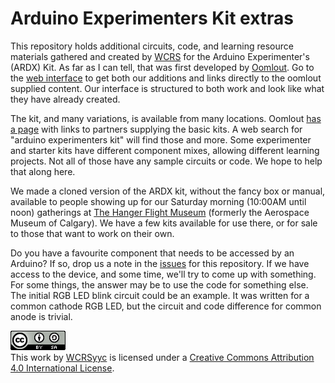 # Arduino Experimenters Kit extras

This repository holds additional circuits, code, and learning resource materials gathered and created by <a href="https://wcrsyyc.github.io">WCRS</a> for the Arduino Experimenter's (ARDX) Kit.  As far as I can tell, that was first developed by <a href="http:www.oomlout.com">Oomlout</a>.  Go to the <a href="https://wcrsyyc.github.io/ardx">web interface</a> to get both our additions and links directly to the oomlout supplied content.  Our interface is structured to both work and look like what they have already created.

The kit, and many variations, is available from many locations.  Oomlout <a href="http://www.oomlout.com/a/distr/">has a page</a> with links to partners supplying the basic kits.  A web search for "arduino experimenters kit" will find those and more.  Some experimenter and starter kits have different component mixes, allowing different learning projects.  Not all of those have any sample circuits or code.  We hope to help that along here.

We made a cloned version of the ARDX kit, without the fancy box or manual, available to people showing up for our Saturday morning (10:00AM until noon) gatherings at <a href = "http://www.thehangarmuseum.ca/">The Hanger Flight Museum</a> (formerly the Aerospace Museum of Calgary).  We have a few kits available for use there, or for sale to those that want to work on their own.

Do you have a favourite component that needs to be accessed by an Arduino?  If so, drop us a note in the <a href="https://github.com/WCRSyyc/ardx/issues">issues</a> for this repository.  If we have access to the device, and some time, we'll try to come up with something.  For some things, the answer may be to use the code for something else.  The initial RGB LED blink circuit could be an example.  It was written for a common cathode RGB LED, but the circuit and code difference for common anode is trivial.

<a rel="license" href="http://creativecommons.org/licenses/by/4.0/"><img alt="Creative Commons License" style="border-width:0" src="/img/88x31.png" /></a><br />This work by <a xmlns:cc="http://creativecommons.org/ns#" href="http://robotgames.com/" property="cc:attributionName" rel="cc:attributionURL">WCRSyyc</a> is licensed under a <a rel="license" href="http://creativecommons.org/licenses/by/4.0/">Creative Commons Attribution 4.0 International License</a>.

